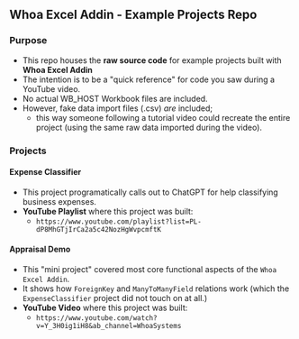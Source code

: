 ## Whoa Excel Addin - Example Projects Repo
### Purpose
- This repo houses the **raw source code** for example projects built with **Whoa Excel Addin**
- The intention is to be a "quick reference" for code you saw during a YouTube video.
- No actual WB_HOST Workbook files are included.
- However, fake data import files (.csv) _are_ included; 
    - this way someone following a tutorial video could recreate the entire project (using the same raw data imported during the video).


### Projects
#### Expense Classifier
- This project programatically calls out to ChatGPT for help classifying business expenses.
- **YouTube Playlist** where this project was built:
    - `https://www.youtube.com/playlist?list=PL-dP8MhGTjIrCa2a5c42NozHgWvpcmftK`


#### Appraisal Demo
- This "mini project" covered most core functional aspects of the `Whoa Excel Addin`.
- It shows how `ForeignKey` and `ManyToManyField` relations work (which the `ExpenseClassifier` project did not touch on at all.)
- **YouTube Video** where this project was built:
    - `https://www.youtube.com/watch?v=Y_3H0ig1iH8&ab_channel=WhoaSystems`
